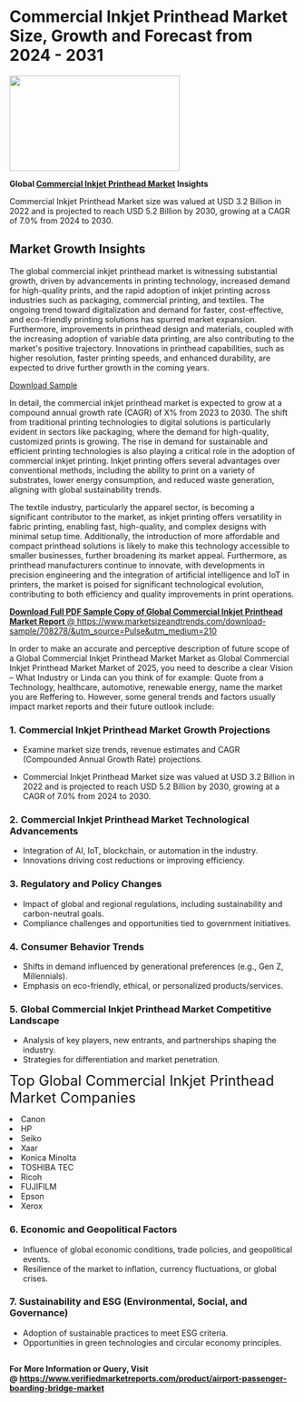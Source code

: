 <H1>Commercial Inkjet Printhead Market Size, Growth and Forecast from 2024 - 2031</H1><img class="aligncenter size-medium wp-image-584254" src="https://thirdeyenews.in/wp-content/uploads/2024/09/Global-Market-Research-300x168.jpeg" alt="" width="300" height="168" /><p><strong>Global&nbsp;<a href="https://www.marketsizeandtrends.com/download-sample/708278/&amp;utm_source=Pulse&amp;utm_medium=210">Commercial Inkjet Printhead Market</a> Insights</strong></p><p>Commercial Inkjet Printhead Market size was valued at USD 3.2 Billion in 2022 and is projected to reach USD 5.2 Billion by 2030, growing at a CAGR of 7.0% from 2024 to 2030.</p><p><h2>Market Growth Insights</h2> <p>The global commercial inkjet printhead market is witnessing substantial growth, driven by advancements in printing technology, increased demand for high-quality prints, and the rapid adoption of inkjet printing across industries such as packaging, commercial printing, and textiles. The ongoing trend toward digitalization and demand for faster, cost-effective, and eco-friendly printing solutions has spurred market expansion. Furthermore, improvements in printhead design and materials, coupled with the increasing adoption of variable data printing, are also contributing to the market's positive trajectory. Innovations in printhead capabilities, such as higher resolution, faster printing speeds, and enhanced durability, are expected to drive further growth in the coming years.</p> <p><a href="#">Download Sample</a></p> <p>In detail, the commercial inkjet printhead market is expected to grow at a compound annual growth rate (CAGR) of X% from 2023 to 2030. The shift from traditional printing technologies to digital solutions is particularly evident in sectors like packaging, where the demand for high-quality, customized prints is growing. The rise in demand for sustainable and efficient printing technologies is also playing a critical role in the adoption of commercial inkjet printing. Inkjet printing offers several advantages over conventional methods, including the ability to print on a variety of substrates, lower energy consumption, and reduced waste generation, aligning with global sustainability trends.</p> <p>The textile industry, particularly the apparel sector, is becoming a significant contributor to the market, as inkjet printing offers versatility in fabric printing, enabling fast, high-quality, and complex designs with minimal setup time. Additionally, the introduction of more affordable and compact printhead solutions is likely to make this technology accessible to smaller businesses, further broadening its market appeal. Furthermore, as printhead manufacturers continue to innovate, with developments in precision engineering and the integration of artificial intelligence and IoT in printers, the market is poised for significant technological evolution, contributing to both efficiency and quality improvements in print operations.</p> <p><a href="#"></p><p><span class=""><strong>Download Full PDF Sample Copy of Global Commercial Inkjet Printhead Market Report</strong> @ <a href="https://www.marketsizeandtrends.com/download-sample/708278/&amp;utm_source=Pulse&amp;utm_medium=210" target="_blank">https://www.marketsizeandtrends.com/download-sample/708278/&amp;utm_source=Pulse&amp;utm_medium=210</a></span></p><p>In order to make an accurate and perceptive description of future scope of a Global&nbsp;Commercial Inkjet Printhead Market Market as Global&nbsp;Commercial Inkjet Printhead Market Market of 2025, you need to describe a clear Vision &ndash; What Industry or Linda can you think of for example: Quote from a Technology, healthcare, automotive, renewable energy, name the market you are Reffering to. However, some general trends and factors usually impact market reports and their future outlook include:</p><h3>1.&nbsp;<strong>Commercial Inkjet Printhead Market Growth Projections</strong></h3><ul><li>Examine market size trends, revenue estimates and CAGR (Compounded Annual Growth Rate) projections.</li><li><p>Commercial Inkjet Printhead Market size was valued at USD 3.2 Billion in 2022 and is projected to reach USD 5.2 Billion by 2030, growing at a CAGR of 7.0% from 2024 to 2030.</p></li></ul><h3>2.&nbsp;<strong>Commercial Inkjet Printhead Market Technological Advancements</strong></h3><ul><li>Integration of AI, IoT, blockchain, or automation in the industry.</li><li>Innovations driving cost reductions or improving efficiency.</li></ul><h3>3.&nbsp;<strong>Regulatory and Policy Changes</strong></h3><ul><li>Impact of global and regional regulations, including sustainability and carbon-neutral goals.</li><li>Compliance challenges and opportunities tied to government initiatives.</li></ul><h3>4.&nbsp;<strong>Consumer Behavior Trends</strong></h3><ul><li>Shifts in demand influenced by generational preferences (e.g., Gen Z, Millennials).</li><li>Emphasis on eco-friendly, ethical, or personalized products/services.</li></ul><h3>5.&nbsp;<strong>Global Commercial Inkjet Printhead Market Competitive Landscape</strong></h3><ul><li>Analysis of key players, new entrants, and partnerships shaping the industry.</li><li>Strategies for differentiation and market penetration.</li></ul><p data-pm-slice="1 1 []"><span style="color: inherit; font-family: inherit; font-size: 25px;">Top Global Commercial Inkjet Printhead Market Companies</span></p><div class="" data-test-id=""><p><li>Canon</li><li> HP</li><li> Seiko</li><li> Xaar</li><li> Konica Minolta</li><li> TOSHIBA TEC</li><li> Ricoh</li><li> FUJIFILM</li><li> Epson</li><li> Xerox</li></p></div><h3>6.&nbsp;<strong>Economic and Geopolitical Factors</strong></h3><ul><li>Influence of global economic conditions, trade policies, and geopolitical events.</li><li>Resilience of the market to inflation, currency fluctuations, or global crises.</li></ul><h3>7.&nbsp;<strong>Sustainability and ESG (Environmental, Social, and Governance)</strong></h3><ul><li>Adoption of sustainable practices to meet ESG criteria.</li><li>Opportunities in green technologies and circular economy principles.</li></ul><h2><strong style="font-size: 14px;">For More Information or Query, Visit @&nbsp;</strong><a style="background-color: #ffffff; font-size: 14px;" href="https://www.marketsizeandtrends.com/report/commercial-inkjet-printhead-market/" target="_blank">https://www.verifiedmarketreports.com/product/airport-passenger-boarding-bridge-market</a></h2>
